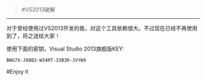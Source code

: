 >#VS2013破解

---

对于曾经使用过VS2013开发的我，对这个工具依赖很大。不过现在已经不再使用到了，将之送给大家！

使用下面的密钥，Visual Studio 2013旗舰版KEY:

```
BWG7X-J98B3-W34RT-33B3R-JVYW9
```

#Enjoy it